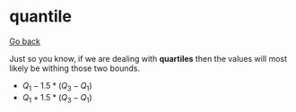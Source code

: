 # quantile

[Go back](../index.md#maths-recap)

Just so you know, if we are dealing with **quartiles** then
the values will most likely be withing those two bounds.

* $Q_1 - 1.5 * (Q_3-Q_1)$
* $Q_1 + 1.5 * (Q_3-Q_1)$